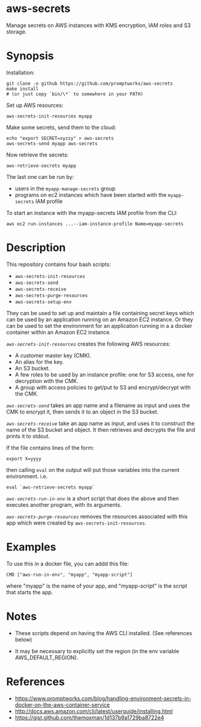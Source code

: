 aws-secrets
===========
Manage secrets on AWS instances with KMS encryption, IAM roles and S3 storage.

Synopsis
========

Installation:
```
git clone -o github https://github.com/promptworks/aws-secrets
make install
# (or just copy `bin/\*` to somewhere in your PATH)
```

Set up AWS resources:
```
aws-secrets-init-resources myapp
```

Make some secrets, send them to the cloud:
```
echo "export SECRET=xyzzy" > aws-secrets
aws-secrets-send myapp aws-secrets
```

Now retrieve the secrets:

```
aws-retrieve-secrets myapp
```

The last one can be run by:
  - users in the `myapp-manage-secrets` group
  - programs on ec2 instances which have been started with the `myapp-secrets` IAM profile

To start an instance with the myapp-secrets IAM profile from the CLI:

  `aws ec2 run-instances ...--iam-instance-profile Name=myapp-secrets`

Description
===========

This repository contains four bash scripts:

- `aws-secrets-init-resources`
- `aws-secrets-send`
- `aws-secrets-receive`
- `aws-secrets-purge-resources`
- `aws-secrets-setup-env`

They can be used to set up and maintain a file containing secret
keys which can be used by an application running on an Amazon EC2
instance.  Or they can be used to set the environment for an
application running in a a docker container within an Amazon EC2 instance.

*`aws-secrets-init-resources`* creates the following AWS resources:

- A customer master key (CMK).
- An alias for the key.
- An S3 bucket.
- A few roles to be used by an instance profile: one for S3 access, one for decryption with the CMK.
- A group with access policies to get/put to S3 and encrypt/decrypt with the CMK.

*`aws-secrets-send`* takes an app name and a  filename as input and uses
the CMK to encrypt it, then sends it to an object in the S3 bucket.

*`aws-secrets-receive`* take an app name as input, and uses it to
construct the name of the S3 bucket and object.  It then retrieves
and decrypts the file and prints it to stdout.

If the file contains lines of the form:

```
export X=yyyy
```
then calling `eval` on the output will put those
variables into the current environment.  i.e.

```
eval `aws-retrieve-secrets myapp`
```

*`aws-secrets-run-in-env`* is a short script that does the above and
then executes another program, with its arguments.

*`aws-secrets-purge-resources`* removes the resources associated with this
app which were created by `aws-secrets-init-resources`.

Examples
=======
To use this in a docker file, you can addd this file:
```
CMD ["aws-run-in-env", "myapp", "myapp-script"]
```
where "myapp" is the name of your app, and "myapp-script"
is the script that starts the app.

Notes
======

- These scripts depend on having the AWS CLI installed.  (See references below)

- It may be necessary to explicitly set the region (in the env variable AWS_DEFAULT_REGION).

References
==========

- https://www.promptworks.com/blog/handling-environment-secrets-in-docker-on-the-aws-container-service
- http://docs.aws.amazon.com/cli/latest/userguide/installing.html
- https://gist.github.com/themoxman/1d137b9a1729ba8722e4
